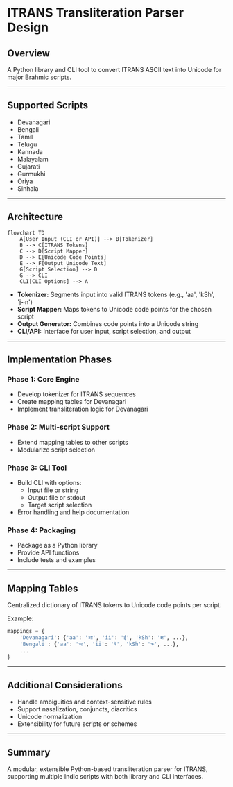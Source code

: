 # ITRANS Transliteration Parser Design

## Overview
A Python library and CLI tool to convert ITRANS ASCII text into Unicode for major Brahmic scripts.

---

## Supported Scripts
- Devanagari
- Bengali
- Tamil
- Telugu
- Kannada
- Malayalam
- Gujarati
- Gurmukhi
- Oriya
- Sinhala

---

## Architecture

```mermaid
flowchart TD
    A[User Input (CLI or API)] --> B[Tokenizer]
    B --> C[ITRANS Tokens]
    C --> D[Script Mapper]
    D --> E[Unicode Code Points]
    E --> F[Output Unicode Text]
    G[Script Selection] --> D
    G --> CLI
    CLI[CLI Options] --> A
```

- **Tokenizer:** Segments input into valid ITRANS tokens (e.g., 'aa', 'kSh', 'j~n')
- **Script Mapper:** Maps tokens to Unicode code points for the chosen script
- **Output Generator:** Combines code points into a Unicode string
- **CLI/API:** Interface for user input, script selection, and output

---

## Implementation Phases

### Phase 1: Core Engine
- Develop tokenizer for ITRANS sequences
- Create mapping tables for Devanagari
- Implement transliteration logic for Devanagari

### Phase 2: Multi-script Support
- Extend mapping tables to other scripts
- Modularize script selection

### Phase 3: CLI Tool
- Build CLI with options:
  - Input file or string
  - Output file or stdout
  - Target script selection
- Error handling and help documentation

### Phase 4: Packaging
- Package as a Python library
- Provide API functions
- Include tests and examples

---

## Mapping Tables

Centralized dictionary of ITRANS tokens to Unicode code points per script.

Example:
```python
mappings = {
    'Devanagari': {'aa': 'आ', 'ii': 'ई', 'kSh': 'क्ष', ...},
    'Bengali': {'aa': 'আ', 'ii': 'ঈ', 'kSh': 'ক্ষ', ...},
    ...
}
```

---

## Additional Considerations
- Handle ambiguities and context-sensitive rules
- Support nasalization, conjuncts, diacritics
- Unicode normalization
- Extensibility for future scripts or schemes

---

## Summary
A modular, extensible Python-based transliteration parser for ITRANS, supporting multiple Indic scripts with both library and CLI interfaces.